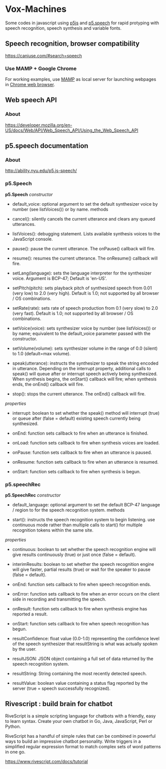 # Vox-Machines
Some codes in javascript using <a href="http://p5js.org" target="_parent">p5js</a> and <a href="http://ability.nyu.edu/p5.js-speech/" target="_parent">p5.speech</a> for rapid protyping with speech recognition, speech synthesis and variable fonts.

## Speech recognition, browser compatibility
https://caniuse.com/#search=speech

### Use MAMP + Google Chrome
For working examples, use  <a href="https://www.mamp.info" target="_parent">MAMP</a> as local server for launching webpages in <a href="https://www.google.com/chrome/" target="_parent">Chrome web browser</a>.

## Web speech API
### About
https://developer.mozilla.org/en-US/docs/Web/API/Web_Speech_API/Using_the_Web_Speech_API


## p5.speech documentation
### About
http://ability.nyu.edu/p5.js-speech/

### p5.Speech
**p5.Speech**
*constructor*

- default_voice: optional argument to set the default synthesizer voice by number (see listVoices()) or by name. 
    methods
    
- cancel(): silently cancels the current utterance and clears any queued utterances.

- listVoices(): debugging statement. Lists available synthesis voices to the JavaScript console.

- pause(): pause the current utterance. The onPause() callback will fire.

- resume(): resumes the current utterance. The onResume() callback will fire.

- setLang(language): sets the language interpreter for the synthesizer voice. Argument is BCP-47; Default is 'en-US'.

- setPitch(pitch): sets playback pitch of synthesized speech from 0.01 (very low) to 2.0 (very high). Default is 1.0; not supported by all browser / OS combinations.

- setRate(rate): sets rate of speech production from 0.1 (very slow) to 2.0 (very fast). Default is 1.0; not supported by all browser / OS combinations.

- setVoice(voice): sets synthesizer voice by number (see listVoices()) or by name; equivalent to the default_voice parameter passed with the constructor.

- setVolume(volume): sets synthesizer volume in the range of 0.0 (silent) to 1.0 (default=max volume).

- speak(utterance): instructs the synthesizer to speak the string encoded in utterance. Depending on the interrupt property, additional calls to speak() will queue after or interrupt speech actively being synthesized. When synthesis begins, the onStart() callback will fire; when synthesis ends, the onEnd() callback will fire.

- stop(): stops the current utterance. The onEnd() callback will fire. 
    
*properties*
 
- interrupt: boolean to set whether the speak() method will interrupt (true) or queue after (false = default) existing speech currently being synthesized.

- onEnd: function sets callback to fire when an utterance is finished.

- onLoad: function sets callback to fire when synthesis voices are loaded.

- onPause: function sets callback to fire when an utterance is paused.

- onResume: function sets callback to fire when an utterance is resumed.

- onStart: function sets callback to fire when synthesis is begun. 

### p5.speechRec
**p5.SpeechRec**
    *constructor*
    
- default_language: optional argument to set the default BCP-47 language / region to for the speech recognition system. 
    methods
    
- start(): instructs the speech recognition system to begin listening. use continuous mode rather than multiple calls to start() for multiple recognition tokens within the same site. 

*properties*

- continuous: boolean to set whether the speech recognition engine will give results continuously (true) or just once (false = default).

- interimResults: boolean to set whether the speech recognition engine will give faster, partial results (true) or wait for the speaker to pause (false = default).
- onEnd: function sets callback to fire when speech recognition ends.
- onError: function sets callback to fire when an error occurs on the client side in recording and transmitting the speech.
- onResult: function sets callback to fire when synthesis engine has reported a result.
-  onStart: function sets callback to fire when speech recognition has begun.
- resultConfidence: float value (0.0-1.0) representing the confidence level of the speech synthesizer that resultString is what was actually spoken by the user.
- resultJSON: JSON object containing a full set of data returned by the speech recognition system.
- resultString: String containing the most recently detected speech.
- resultValue: boolean value containing a status flag reported by the server (true = speech successfully recognized). 


## Rivescript : build brain for chatbot
RiveScript is a simple scripting language for chatbots with a friendly, easy to learn syntax.
Create your own chatbot in Go, Java, JavaScript, Perl or Python.

RiveScript has a handful of simple rules that can be combined in powerful ways to build an impressive chatbot personality. Write triggers in a simplified regular expression format to match complex sets of word patterns in one go. 

https://www.rivescript.com/docs/tutorial


